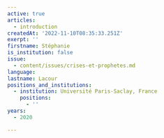 ```yaml
---
active: true
articles:
  - introduction
createdAt: '2022-11-10T08:35:33.251Z'
exerpt: ''
firstname: Stéphanie
is_institution: false
issue:
  - content/issues/crises-et-prophetes.md
language:
lastname: Lacour
positions_and_institutions:
  - institution: Université Paris-Saclay, France
    positions:
      - ''
years:
  - 2020

---
```

